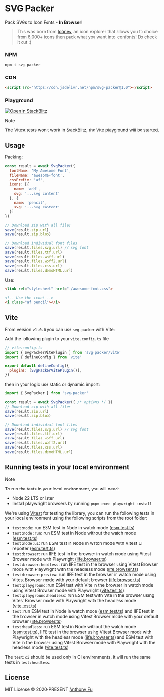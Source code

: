 # SVG Packer

Pack SVGs to Icon Fonts - **In Browser**!

> This was born from [Icônes](https://github.com/antfu-collective/icones), an icon explorer that allows you to choice from 6,000+ icons then pack what you want into iconfonts! Do check it out :)

### NPM

```bash
npm i svg-packer
```

### CDN

```html
<script src="https://cdn.jsdelivr.net/npm/svg-packer@1.0"></script>
```

### Playground

[![Open in StackBlitz](https://developer.stackblitz.com/img/open_in_stackblitz.svg)](https://stackblitz.com/github/antfu/svg-packer)

> [!NOTE]
> The Vitest tests won't work in StackBlitz, the Vite playground will be started.

## Usage

Packing:

```js
const result = await SvgPacker({
  fontName: 'My Awesome Font',
  fileName: 'awesome-font',
  cssPrefix: 'af',
  icons: [{
    name: 'add',
    svg: '...svg content'
  }, {
    name: 'pencil',
    svg: '...svg content'
  }]
})

// Download zip with all files
save(result.zip.url)
save(result.zip.blob)

// Download individual font files
save(result.files.svg.url) // svg font
save(result.files.ttf.url)
save(result.files.woff.url)
save(result.files.woff2.url)
save(result.files.css.url)
save(result.files.demoHTML.url)
```

Use:

```html
<link rel="stylesheet" href="./awesome-font.css">

<!-- Use the icon! -->
<i class="af pencil"></i>
```

## Vite

From version `v1.0.0` you can use `svg-packer` with Vite:

Add the following plugin to your `vite.config.ts` file

```js
// vite.config.ts
import { SvgPackerVitePlugin } from 'svg-packer/vite'
import { defineConfig } from 'vite'

export default defineConfig({
  plugins: [SvgPackerVitePlugin()],
})
```

then in your logic use static or dynamic import:

```ts
import { SvgPacker } from 'svg-packer'

const result = await SvgPacker({ /* options */ })
// Download zip with all files
save(result.zip.url)
save(result.zip.blob)

// Download individual font files
save(result.files.svg.url) // svg font
save(result.files.ttf.url)
save(result.files.woff.url)
save(result.files.woff2.url)
save(result.files.css.url)
save(result.files.demoHTML.url)
```

## Running tests in your local environment

> [!NOTE]
> To run the tests in your local environment, you will need:
>   - Node 22 LTS or later
>   - Install playwright browsers by running `pnpm exec playwright install`

We're using [Vitest](https://vitest.dev) for testing the library, you can run the following tests in your local environment using the following scripts from the root folder:
- `test:node`: run ESM test in Node in watch mode ([esm.test.ts](./test/esm.test.ts))
- `test:node:run`: run ESM test in Node without the watch mode ([esm.test.ts](./test/esm.test.ts))
- `test:node:ui`: run ESM test in Node in watch mode with Vitest UI reporter ([esm.test.ts](./test/esm.test.ts))
- `test:browser`: run IIFE test in the browser in watch mode using Vitest Browser mode with Playwright ([iife.browser.ts](./test/iife.browser.ts))
- `test:browser:headless`: run IIFE test in the browser using Vitest Browser mode with Playwright with the headless mode ([iife.browser.ts](./test/iife.browser.ts))
- `test:browser:preview`: run IIFE test in the browser in watch mode using Vitest Browser mode with your default browser ([iife.browser.ts](./test/iife.browser.ts))
- `test:playground`: run ESM test with Vite in the browser in watch mode using Vitest Browser mode with Playwright ([vite.test.ts](./playground/test/vite.test.ts))
- `test:playground:headless`: run ESM test with Vite in the browser using Vitest Browser mode with Playwright with the headless mode ([vite.test.ts](./playground/test/vite.test.ts))
- `test`: run ESM test in Node in watch mode ([esm.test.ts](./test/esm.test.ts)) and IIFE test in the browser in watch mode using Vitest Browser mode with your default browser ([iife.browser.ts](./test/iife.browser.ts))
- `test:headless`: run ESM test in Node without the watch mode ([esm.test.ts](./test/esm.test.ts)), IIFE test in the browser using Vitest Browser mode with Playwright with the headless mode ([iife.browser.ts](./test/iife.browser.ts)) and ESM test with Vite in the browser using Vitest Browser mode with Playwright with the headless mode ([vite.test.ts](./playground/test/vite.test.ts))

The `test:ci` should be used only in CI environments, it will run the same tests in `test:headless`.

## License

MIT License © 2020-PRESENT [Anthony Fu](https://github.com/antfu)
